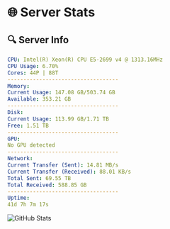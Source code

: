 # 🌐 Server Stats
## 🔍 Server Info
```yaml
CPU: Intel(R) Xeon(R) CPU E5-2699 v4 @ 1313.16MHz
CPU Usage: 6.70%
Cores: 44P | 88T
-----------------------------------
Memory:
Current Usage: 147.08 GB/503.74 GB
Available: 353.21 GB
-----------------------------------
Disk:
Current Usage: 113.99 GB/1.71 TB
Free: 1.51 TB
-----------------------------------
GPU:
No GPU detected
-----------------------------------
Network:
Current Transfer (Sent): 14.81 MB/s
Current Transfer (Received): 88.01 KB/s
Total Sent: 69.55 TB
Total Received: 588.85 GB
-----------------------------------
Uptime:
41d 7h 7m 17s
```
![GitHub Stats](https://img.shields.io/badge/Updated-2025-04-18_04:30:06-blue)